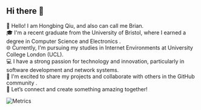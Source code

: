 ## Hi there 👋

<!--
**mk20661/mk20661** is a ✨ _special_ ✨ repository because its `README.md` (this file) appears on your GitHub profile.

Here are some ideas to get you started:

- 🔭 I’m currently working on ...
- 🌱 I’m currently learning ...
- 👯 I’m looking to collaborate on ...
- 🤔 I’m looking for help with ...
- 💬 Ask me about ...
- 📫 How to reach me: ...
- 😄 Pronouns: ...
- ⚡ Fun fact: ...
-->
👋 Hello! I am Hongbing Qiu, and also can call me Brian.  
🎓 I'm a recent graduate from the University of Bristol, where I earned a degree in Computer Science and Electronics .  
🌐 Currently, I'm pursuing my studies in Internet Environments at University College London (UCL).  
💻 I have a strong passion for technology and innovation, particularly in software development and network systems.  
🤝 I'm excited to share my projects and collaborate with others in the GitHub community .  
🚀 Let’s connect and create something amazing together!   


![Metrics](https://metrics.lecoq.io/mk20661?template=classic&isocalendar=1&lines=1&stargazers=1&base=header%2C%20activity%2C%20community%2C%20repositories%2C%20metadata&base.indepth=false&base.hireable=false&base.skip=false&isocalendar=false&isocalendar.duration=full-year&stargazers=false&stargazers.days=14&stargazers.charts=true&stargazers.charts.type=classic&stargazers.worldmap=false&stargazers.worldmap.sample=0&lines=false&lines.sections=base&lines.repositories.limit=4&lines.history.limit=1&lines.delay=0&config.timezone=Europe%2FLondon)
